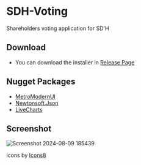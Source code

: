 # SDH-Voting
 Shareholders voting application for SD'H

## Download
* You can download the installer in [Release Page](https://github.com/seizue/SDH-Voting/releases)

## Nugget Packages
* [MetroModernUI](https://www.nuget.org/packages/MetroModernUI)
* [Newtonsoft.Json](https://www.nuget.org/packages/Newtonsoft.Json)
* [LiveCharts](https://www.nuget.org/packages/LiveCharts)
  
## Screenshot
![Screenshot 2024-08-09 185439](https://github.com/user-attachments/assets/6f207d50-87c5-43af-9e62-7658ad5659e5)

<a> icons by <a target="_blank" href="https://icons8.com">Icons8</a>
